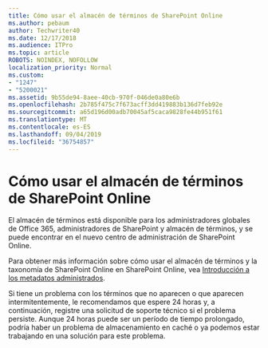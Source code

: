 ```yaml
---
title: Cómo usar el almacén de términos de SharePoint Online
ms.author: pebaum
author: Techwriter40
ms.date: 12/17/2018
ms.audience: ITPro
ms.topic: article
ROBOTS: NOINDEX, NOFOLLOW
localization_priority: Normal
ms.custom:
- "1247"
- "5200021"
ms.assetid: 9b55de94-8aee-40cb-970f-046de0a80e6b
ms.openlocfilehash: 2b785f475c7f673acff3dd419883b136d7feb92e
ms.sourcegitcommit: a65d196d00adb70045af5caca9828fe44b951f61
ms.translationtype: MT
ms.contentlocale: es-ES
ms.lasthandoff: 09/04/2019
ms.locfileid: "36754857"
---
```

# <a name="how-to-use-the-sharepoint-online-term-store"></a>Cómo usar el almacén de términos de SharePoint Online

El almacén de términos está disponible para los administradores globales de Office 365, administradores de SharePoint y almacén de términos, y se puede encontrar en el nuevo centro de administración de SharePoint Online.
  
Para obtener más información sobre cómo usar el almacén de términos y la taxonomía de SharePoint Online en SharePoint Online, vea [Introducción a los metadatos administrados](https://go.microsoft.com/fwlink/?linkid=2044674&amp;clcid=0x409).
  
Si tiene un problema con los términos que no aparecen o que aparecen intermitentemente, le recomendamos que espere 24 horas y, a continuación, registre una solicitud de soporte técnico si el problema persiste. Aunque 24 horas puede ser un período de tiempo prolongado, podría haber un problema de almacenamiento en caché o ya podemos estar trabajando en una solución para este problema.
  